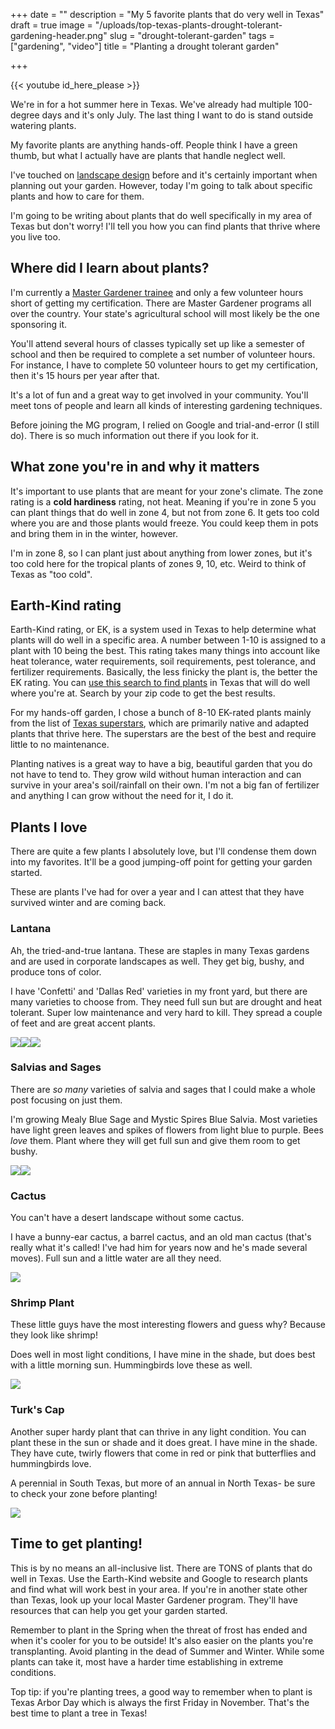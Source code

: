 +++
date = ""
description = "My 5 favorite plants that do very well in Texas"
draft = true
image = "/uploads/top-texas-plants-drought-tolerant-gardening-header.png"
slug = "drought-tolerant-garden"
tags = ["gardening", "video"]
title = "Planting a drought tolerant garden"

+++

{{< youtube id_here_please >}}

We're in for a hot summer here in Texas. We've already had multiple 100-degree days and it's only July. The last thing I want to do is stand outside watering plants.

My favorite plants are anything hands-off. People think I have a green thumb, but what I actually have are plants that handle neglect well.

I've touched on [landscape design](https://craftycody.com/life/backyard-zen-garden/) before and it's certainly important when planning out your garden. However, today I'm going to talk about specific plants and how to care for them.

I'm going to be writing about plants that do well specifically in my area of Texas but don't worry! I'll tell you how you can find plants that thrive where you live too.

## Where did I learn about plants?

I'm currently a [Master Gardener trainee](https://mastergardener.tamu.edu/become/) and only a few volunteer hours short of getting my certification. There are Master Gardener programs all over the country. Your state's agricultural school will most likely be the one sponsoring it.

You'll attend several hours of classes typically set up like a semester of school and then be required to complete a set number of volunteer hours. For instance, I have to complete 50 volunteer hours to get my certification, then it's 15 hours per year after that.

It's a lot of fun and a great way to get involved in your community. You'll meet tons of people and learn all kinds of interesting gardening techniques.

Before joining the MG program, I relied on Google and trial-and-error (I still do). There is so much information out there if you look for it.

## What zone you're in and why it matters

It's important to use plants that are meant for your zone's climate. The zone rating is a **cold hardiness** rating, not heat. Meaning if you're in zone 5 you can plant things that do well in zone 4, but not from zone 6. It gets too cold where you are and those plants would freeze. You could keep them in pots and bring them in in the winter, however.

I'm in zone 8, so I can plant just about anything from lower zones, but it's too cold here for the tropical plants of zones 9, 10, etc. Weird to think of Texas as "too cold".

## Earth-Kind rating

Earth-Kind rating, or EK, is a system used in Texas to help determine what plants will do well in a specific area. A number between 1-10 is assigned to a plant with 10 being the best. This rating takes many things into account like heat tolerance, water requirements, soil requirements, pest tolerance, and fertilizer requirements. Basically, the less finicky the plant is, the better the EK rating. You can [use this search to find plants](http://ekps.tamu.edu/) in Texas that will do well where you're at. Search by your zip code to get the best results.

For my hands-off garden, I chose a bunch of 8-10 EK-rated plants mainly from the list of [Texas superstars](https://texassuperstar.com/plants/), which are primarily native and adapted plants that thrive here. The superstars are the best of the best and require little to no maintenance.

Planting natives is a great way to have a big, beautiful garden that you do not have to tend to. They grow wild without human interaction and can survive in your area's soil/rainfall on their own. I'm not a big fan of fertilizer and anything I can grow without the need for it, I do it.

## Plants I love

There are quite a few plants I absolutely love, but I'll condense them down into my favorites. It'll be a good jumping-off point for getting your garden started.

These are plants I've had for over a year and I can attest that they have survived winter and are coming back.

### Lantana

Ah, the tried-and-true lantana. These are staples in many Texas gardens and are used in corporate landscapes as well. They get big, bushy, and produce tons of color.

I have 'Confetti' and 'Dallas Red' varieties in my front yard, but there are many varieties to choose from. They need full sun but are drought and heat tolerant. Super low maintenance and very hard to kill. They spread a couple of feet and are great accent plants.

![](/uploads/lantana-1.jpg)![](/uploads/lantana-4.jpg)![](/uploads/lantana-2.jpg)

### Salvias and Sages

There are _so many_ varieties of salvia and sages that I could make a whole post focusing on just them.

I'm growing Mealy Blue Sage and Mystic Spires Blue Salvia. Most varieties have light green leaves and spikes of flowers from light blue to purple. Bees _love_ them. Plant where they will get full sun and give them room to get bushy.

![](/uploads/mealy-blue-sage-2.jpg)![](/uploads/mealy-blue-sage-1.jpg)

### Cactus

You can't have a desert landscape without some cactus.

I have a bunny-ear cactus, a barrel cactus, and an old man cactus (that's really what it's called! I've had him for years now and he's made several moves). Full sun and a little water are all they need.

![](/uploads/bunny-ear-cactus.jpg)

### Shrimp Plant

These little guys have the most interesting flowers and guess why? Because they look like shrimp!

Does well in most light conditions, I have mine in the shade, but does best with a little morning sun. Hummingbirds love these as well.

![](/uploads/shrimp-plant.jpg)

### Turk's Cap

Another super hardy plant that can thrive in any light condition. You can plant these in the sun or shade and it does great. I have mine in the shade. They have cute, twirly flowers that come in red or pink that butterflies and hummingbirds love.

A perennial in South Texas, but more of an annual in North Texas- be sure to check your zone before planting!

![](/uploads/pink-turks-cap.jpg)

## Time to get planting!

This is by no means an all-inclusive list. There are TONS of plants that do well in Texas. Use the Earth-Kind website and Google to research plants and find what will work best in your area. If you're in another state other than Texas, look up your local Master Gardener program. They'll have resources that can help you get your garden started.

Remember to plant in the Spring when the threat of frost has ended and when it's cooler for you to be outside! It's also easier on the plants you're transplanting. Avoid planting in the dead of Summer and Winter. While some plants can take it, most have a harder time establishing in extreme conditions.

Top tip: if you're planting trees, a good way to remember when to plant is Texas Arbor Day which is always the first Friday in November. That's the best time to plant a tree in Texas!